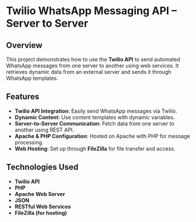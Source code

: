 # Twilio WhatsApp Messaging API – Server to Server

## Overview

This project demonstrates how to use the **Twilio API** to send automated WhatsApp messages from one server to another using web services. It retrieves dynamic data from an external server and sends it through WhatsApp templates.

## Features

- **Twilio API Integration**: Easily send WhatsApp messages via Twilio.
- **Dynamic Content**: Use content templates with dynamic variables.
- **Server-to-Server Communication**: Fetch data from one server to another using REST API.
- **Apache & PHP Configuration**: Hosted on Apache with PHP for message processing.
- **Web Hosting**: Set up through **FileZilla** for file transfer and access.

## Technologies Used

- **Twilio API**
- **PHP**
- **Apache Web Server**
- **JSON**
- **RESTful Web Services**
- **FileZilla (for hosting)**
